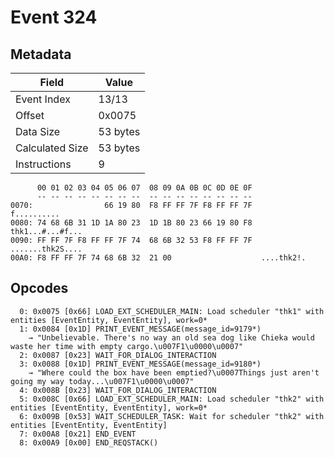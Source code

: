 # Event 324

## Metadata

| Field           | Value    |
|-----------------|----------|
| Event Index     | 13/13    |
| Offset          | 0x0075   |
| Data Size       | 53 bytes |
| Calculated Size | 53 bytes |
| Instructions    | 9        |

```
      00 01 02 03 04 05 06 07  08 09 0A 0B 0C 0D 0E 0F
      -- -- -- -- -- -- -- --  -- -- -- -- -- -- -- --
0070:                66 19 80  F8 FF FF 7F F8 FF FF 7F       f..........
0080: 74 68 6B 31 1D 1A 80 23  1D 1B 80 23 66 19 80 F8  thk1...#...#f...
0090: FF FF 7F F8 FF FF 7F 74  68 6B 32 53 F8 FF FF 7F  .......thk2S....
00A0: F8 FF FF 7F 74 68 6B 32  21 00                    ....thk2!.      
```

## Opcodes

```
  0: 0x0075 [0x66] LOAD_EXT_SCHEDULER_MAIN: Load scheduler "thk1" with entities [EventEntity, EventEntity], work=0*
  1: 0x0084 [0x1D] PRINT_EVENT_MESSAGE(message_id=9179*)
    → "Unbelievable. There's no way an old sea dog like Chieka would waste her time with empty cargo.\u007F1\u0000\u0007"
  2: 0x0087 [0x23] WAIT_FOR_DIALOG_INTERACTION
  3: 0x0088 [0x1D] PRINT_EVENT_MESSAGE(message_id=9180*)
    → "Where could the box have been emptied?\u0007Things just aren't going my way today...\u007F1\u0000\u0007"
  4: 0x008B [0x23] WAIT_FOR_DIALOG_INTERACTION
  5: 0x008C [0x66] LOAD_EXT_SCHEDULER_MAIN: Load scheduler "thk2" with entities [EventEntity, EventEntity], work=0*
  6: 0x009B [0x53] WAIT_SCHEDULER_TASK: Wait for scheduler "thk2" with entities [EventEntity, EventEntity]
  7: 0x00A8 [0x21] END_EVENT
  8: 0x00A9 [0x00] END_REQSTACK()
```
